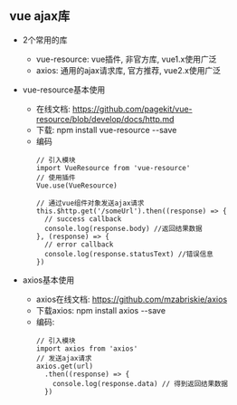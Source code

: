 ## vue ajax库
* 2个常用的库
  * vue-resource: vue插件, 非官方库, vue1.x使用广泛
  * axios: 通用的ajax请求库, 官方推荐, vue2.x使用广泛

* vue-resource基本使用
  * 在线文档: https://github.com/pagekit/vue-resource/blob/develop/docs/http.md
  * 下载: npm install vue-resource --save
  * 编码
    ```
    // 引入模块
    import VueResource from 'vue-resource'
    // 使用插件
    Vue.use(VueResource)
   
    // 通过vue组件对象发送ajax请求
    this.$http.get('/someUrl').then((response) => {
      // success callback
      console.log(response.body) //返回结果数据
    }, (response) => {
      // error callback
      console.log(response.statusText) //错误信息
    })
    ```
    
* axios基本使用
  * axios在线文档: https://github.com/mzabriskie/axios
  * 下载axios: npm install axios --save
  * 编码:
    ```
    // 引入模块
    import axios from 'axios'
    // 发送ajax请求
    axios.get(url)
      .then((response) => {
        console.log(response.data) // 得到返回结果数据
      })
    ```
